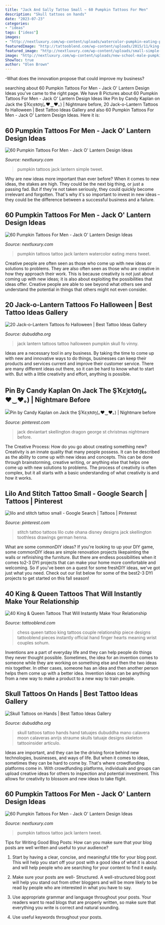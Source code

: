 ```yaml
---
title: "Jack And Sally Tattoo Small ~ 60 Pumpkin Tattoos For Men"
description: "Skull tattoos on hands"
date: "2023-07-23"
categories:
- "ideas"
tags: ["ideas"]
images:
- "http://nextluxury.com/wp-content/uploads/watercolor-pumpkin-eating-pumpkin-mens-tattoo-ideas.jpg"
featuredImage: "http://tattooblend.com/wp-content/uploads/2015/11/king-and-queen-couple-tattoos.jpg?x26891"
featured_image: "http://nextluxury.com/wp-content/uploads/small-simple-black-ink-pumpkin-tattoos-for-males.jpg"
image: "http://nextluxury.com/wp-content/uploads/new-school-male-pumpkin-arm-tattoo-ideas.jpg"
ShowToc: true
author: "Olen Brown"
---
```



-What does the innovation propose that could improve my business?

	

		
searching about 60 Pumpkin Tattoos For Men - Jack O&#039; Lantern Design Ideas you've came to the right page. We have 8 Pictures about 60 Pumpkin Tattoos For Men - Jack O&#039; Lantern Design Ideas like Pin by Candy Kaplan on Jack the ŞҠɛٳɛŧơŋ(｡♥‿♥｡) | Nightmare before, 20 Jack-o-Lantern Tattoos fo Halloween | Best Tattoo Ideas Gallery and also 60 Pumpkin Tattoos For Men - Jack O&#039; Lantern Design Ideas. Here it is:
		
    
## 60 Pumpkin Tattoos For Men - Jack O&#039; Lantern Design Ideas

<img loading=lazy src="http://nextluxury.com/wp-content/uploads/small-simple-black-ink-pumpkin-tattoos-for-males.jpg" onerror="this.onerror=null;this.src='https://tse3.mm.bing.net/th?id=OIP.ASUfgrfpoytF9wz_LuNoSwHaE1&amp;pid=15.1';" alt="60 Pumpkin Tattoos For Men - Jack O&#039; Lantern Design Ideas">

_Source: nextluxury.com_

>pumpkin tattoos jack lantern simple tweet. 

	

Why are new ideas more important than ever before?
When it comes to new ideas, the stakes are high. They could be the next big thing, or just a passing fad. But if they're not taken seriously, they could quickly become irrelevant and forgotten. That's why it's so important to invest in new ideas – they could be the difference between a successful business and a failure.

    
## 60 Pumpkin Tattoos For Men - Jack O&#039; Lantern Design Ideas

<img loading=lazy src="http://nextluxury.com/wp-content/uploads/watercolor-pumpkin-eating-pumpkin-mens-tattoo-ideas.jpg" onerror="this.onerror=null;this.src='https://tse2.mm.bing.net/th?id=OIP.iSC0O-PUEJEccZ22szX8pgHaHa&amp;pid=15.1';" alt="60 Pumpkin Tattoos For Men - Jack O&#039; Lantern Design Ideas">

_Source: nextluxury.com_

>pumpkin tattoos tattoo jack lantern watercolor eating mens tweet. 

	

Creative people are often seen as those who come up with new ideas or solutions to problems. They are also often seen as those who are creative in how they approach their work. This is because creativity is not just about coming up with new ideas; it is also about exploiting the possibilities that ideas offer. Creative people are able to see beyond what others see and understand the potential in things that others might not even consider.

    
## 20 Jack-o-Lantern Tattoos Fo Halloween | Best Tattoo Ideas Gallery

<img loading=lazy src="http://www.dubuddha.org/wp-content/uploads/2015/10/tumblr_nciij1gBhz1tmpp2eo1_1280.jpg" onerror="this.onerror=null;this.src='https://tse4.mm.bing.net/th?id=OIP.D6oQFjWJn6liH9_8m0y_WQHaHa&amp;pid=15.1';" alt="20 Jack-o-Lantern Tattoos fo Halloween | Best Tattoo Ideas Gallery">

_Source: dubuddha.org_

>jack lantern tattoos tattoo halloween pumpkin skull fo vinny. 

	

Ideas are a necessary tool in any business. By taking the time to come up with new and innovative ways to do things, businesses can keep their products and services current and improve their customer service. There are many different ideas out there, so it can be hard to know what to start with. But with a little creativity and effort, anything is possible.

    
## Pin By Candy Kaplan On Jack The ŞҠɛٳɛŧơŋ(｡♥‿♥｡) | Nightmare Before

<img loading=lazy src="https://i.pinimg.com/736x/47/2d/03/472d03582450475035cda5f513448d73--jack-skellington-jack-oconnell.jpg" onerror="this.onerror=null;this.src='https://tse2.mm.bing.net/th?id=OIP.mRCd7lUIwWBNNI0HqFnXVwHaLH&amp;pid=15.1';" alt="Pin by Candy Kaplan on Jack the ŞҠɛٳɛŧơŋ(｡♥‿♥｡) | Nightmare before">

_Source: pinterest.com_

>jack deviantart skellington dragon george st christmas nightmare before. 

	

The Creative Process: How do you go about creating something new?
Creativity is an innate quality that many people possess. It can be described as the ability to come up with new ideas and concepts. This can be done through brainstorming, creative writing, or anything else that helps one come up with new solutions to problems. The process of creativity is often complex, but it all starts with a basic understanding of what creativity is and how it works.

    
## Lilo And Stitch Tattoo Small - Google Search | Tattoos | Pinterest

<img loading=lazy src="https://s-media-cache-ak0.pinimg.com/736x/aa/62/1d/aa621d33aced9ed0781c22ad3566a705--lilo-and-stitch-tattoo-penelope.jpg" onerror="this.onerror=null;this.src='https://tse4.mm.bing.net/th?id=OIP.My5mbaRA5PmQkBUbvH0xPwHaJ4&amp;pid=15.1';" alt="lilo and stitch tattoo small - Google Search | Tattoos | Pinterest">

_Source: pinterest.com_

>stitch tattoo tattoos lilo cute ohana disney designs jack skellington toothless drawings german henna. 

	

What are some commonDIY ideas?
If you're looking to up your DIY game, some commonDIY ideas are simple renovation projects likepainting the walls or refinishing the furniture. But there are endless possibilities when it comes to2-3 DYI projects that can make your home more comfortable and welcoming. So if you've been on a quest for some freshDIY ideas, we've got just what you need. Check out our list below for some of the best2-3 DYI projects to get started on this fall season!

    
## 40 King &amp; Queen Tattoos That Will Instantly Make Your Relationship

<img loading=lazy src="http://tattooblend.com/wp-content/uploads/2015/11/king-and-queen-couple-tattoos.jpg?x26891" onerror="this.onerror=null;this.src='https://tse4.mm.bing.net/th?id=OIP.Nmh1-ek36b_FIpNT0DljVgHaHa&amp;pid=15.1';" alt="40 King &amp; Queen Tattoos That Will Instantly Make Your Relationship">

_Source: tattooblend.com_

>chess queen tattoo king tattoos couple relationship piece designs tattooblend pieces instantly official hand finger hearts meaning wrist couples sohum. 

	

Inventions are a part of everyday life and they can help people do things they never thought possible. Sometimes, the idea for an invention comes to someone while they are working on something else and then the two ideas mix together. In other cases, someone has an idea and then another person helps them come up with a better idea. Invention ideas can be anything from a new way to make a product to a new way to train people.

    
## Skull Tattoos On Hands | Best Tattoo Ideas Gallery

<img loading=lazy src="http://www.dubuddha.org/wp-content/uploads/2018/01/Skull-Tattoos-on-Hands-by-Anrijs-Straume-728x909.jpg" onerror="this.onerror=null;this.src='https://tse1.mm.bing.net/th?id=OIP.R0ITZDGQ6o92yaVB3xWrfgHaJP&amp;pid=15.1';" alt="Skull Tattoos on Hands | Best Tattoo Ideas Gallery">

_Source: dubuddha.org_

>skull tattoos tattoo hands hand tatuajes dubuddha mano calavera moon calaveras anrijs straume skulls tatuaje designs skeleton tattooinsider artículo. 

	

Ideas are important, and they can be the driving force behind new technologies, businesses, and ways of life. But when it comes to ideas, sometimes they can be hard to come by. That's where crowdfunding platforms come in. With crowdfunding platforms, individuals and groups can upload creative ideas for others to inspection and potential investment. This allows for creativity to blossom and new ideas to take flight.

    
## 60 Pumpkin Tattoos For Men - Jack O&#039; Lantern Design Ideas

<img loading=lazy src="http://nextluxury.com/wp-content/uploads/new-school-male-pumpkin-arm-tattoo-ideas.jpg" onerror="this.onerror=null;this.src='https://tse2.mm.bing.net/th?id=OIP.mZ_gC8pGBNjy_IFgMZmI5AHaHa&amp;pid=15.1';" alt="60 Pumpkin Tattoos For Men - Jack O&#039; Lantern Design Ideas">

_Source: nextluxury.com_

>pumpkin tattoos tattoo jack lantern tweet. 

	

Tips for Writing Good Blog Posts: How can you make sure that your blog posts are well written and useful to your audience?
1. Start by having a clear, concise, and meaningful title for your blog post. This will help you start off your post with a good idea of what it is about and will help people who are searching for your content to find it easily.
2. Make sure your posts are well- Structured. A well-structured blog post will help you stand out from other bloggers and will be more likely to be read by people who are interested in what you have to say.

3. Use appropriate grammar and language throughout your posts. Your readers want to read blogs that are properly written, so make sure that everything you write is correct and natural sounding.

4. Use useful keywords throughout your posts.

